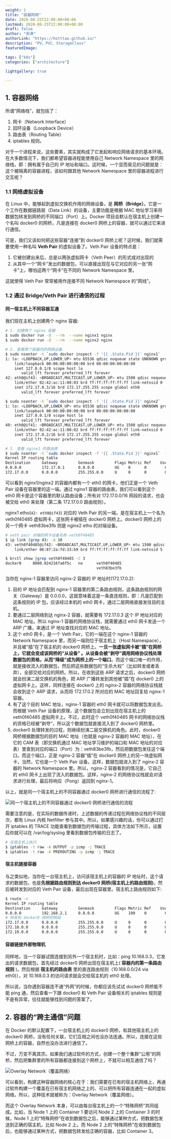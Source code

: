 ```yaml
---
weight: 1
title: "容器网络"
date: 2020-08-25T22:00:00+08:00
lastmod: 2020-08-25T22:00:00+08:00
draft: false
author: "宋涛"
authorLink: "https://hotttao.github.io/"
description: "PV、PVC、StorageClass"
featuredImage: 

tags: ["k8s"]
categories: ["architecture"]

lightgallery: true

---
```


## 1. 容器网络
所谓“网络栈”，就包括了：
1. 网卡（Network Interface）
2. 回环设备（Loopback Device）
3. 路由表（Routing Table）
4. iptables 规则。

对于一个进程来说，这些要素，其实就构成了它发起和响应网络请求的基本环境。在大多数情况下，我们都希望容器进程能使用自己 Network Namespace 里的网络栈，即：拥有属于自己的 IP 地址和端口。这时候，一个显而易见的问题就是：这个被隔离的容器进程，该如何跟其他 Network Namespace 里的容器进程进行交互呢？

### 1.1 网络虚拟设备
在 Linux 中，能够起到虚拟交换机作用的网络设备，是 **网桥（Bridge）**。它是一个工作在数据链路层（Data Link）的设备，主要功能是根据 MAC 地址学习来将数据包转发到网桥的不同端口（Port）上。Docker 项目会默认在宿主机上创建一个名叫 docker0 的网桥，凡是连接在 docker0 网桥上的容器，就可以通过它来进行通信。

可是，我们又该如何把这些容器“连接”到 docker0 网桥上呢？这时候，我们就需要使用一种名叫 **Veth Pair** 的虚拟设备了。Veth Pair 设备的特点是：
1. 它被创建出来后，总是以两张虚拟网卡（Veth Peer）的形式成对出现的
2. 从其中一个“网卡”发出的数据包，可以直接出现在与它对应的另一张“网卡”上，哪怕这两个“网卡”在不同的 Network Namespace 里。

这就使得 Veth Pair 常常被用作连接不同 Network Namespace 的“网线”。

### 1.2 通过 Bridge/Veth Pair 进行通信的过程
#### 同一宿主机上不同容器互通
我们现在主机上创建两个 nginx 容器:

```bash
# 1. 创建两个 nginx 容器
$ sudo docker run -d  --rm  --name nginx1 nginx
$ sudo docker run -d  --rm  --name nginx2 nginx

# 2. 查看两个容器内的网络设备
$ sudo nsenter -t `sudo docker inspect -f '{{ .State.Pid }}' nginx1`  -n ip addr
1: lo: <LOOPBACK,UP,LOWER_UP> mtu 65536 qdisc noqueue state UNKNOWN group default qlen 1000
    link/loopback 00:00:00:00:00:00 brd 00:00:00:00:00:00
    inet 127.0.0.1/8 scope host lo
       valid_lft forever preferred_lft forever
42: eth0@if43: <BROADCAST,MULTICAST,UP,LOWER_UP> mtu 1500 qdisc noqueue state UP group default 
    link/ether 02:42:ac:11:00:03 brd ff:ff:ff:ff:ff:ff link-netnsid 0
    inet 172.17.0.3/16 brd 172.17.255.255 scope global eth0
       valid_lft forever preferred_lft forever

$ sudo nsenter -t `sudo docker inspect -f '{{ .State.Pid }}' nginx2`  -n ip addr
1: lo: <LOOPBACK,UP,LOWER_UP> mtu 65536 qdisc noqueue state UNKNOWN group default qlen 1000
    link/loopback 00:00:00:00:00:00 brd 00:00:00:00:00:00
    inet 127.0.0.1/8 scope host lo
       valid_lft forever preferred_lft forever
40: eth0@if41: <BROADCAST,MULTICAST,UP,LOWER_UP> mtu 1500 qdisc noqueue state UP group default 
    link/ether 02:42:ac:11:00:02 brd ff:ff:ff:ff:ff:ff link-netnsid 0
    inet 172.17.0.2/16 brd 172.17.255.255 scope global eth0
       valid_lft forever preferred_lft forever

# 3. 查看 nginx1 的路由表
$ sudo nsenter -t `sudo docker inspect -f '{{ .State.Pid }}' nginx1`  -n route -n
Kernel IP routing table
Destination     Gateway         Genmask         Flags Metric Ref    Use Iface
0.0.0.0         172.17.0.1      0.0.0.0         UG    0      0        0 eth0
172.17.0.0      0.0.0.0         255.255.0.0     U     0      0        0 eth0
```

可以看到 nginx1/nginx2 的容器内都有一个 eth0 的网卡，他们正是一个 Veth Pair 设备在容器里的这一端。通过 nginx1 容器的路由表，我们可以看到这个 eth0 网卡是这个容器里的默认路由设备；所有对 172.17.0.0/16 网段的请求，也会被交给 eth0 来处理（第二条 172.17.0.0 路由规则）。

nginx1 etho(`42: eth0@if43`) 对应的 Veth Pair 的另一端，是在宿主机上一个名为 veth0f40485 虚拟网卡，这张网卡被插在 docker0 网桥上。docker0 网桥上的另一个网卡 veth83be3fb 则是 nginx2 etho 的对端设备。 

```bash
# veth pair 对端的网卡设备名称 veth0f40485
$ ip link |grep 43: -A 10
43: veth0f40485@if42: <BROADCAST,MULTICAST,UP,LOWER_UP> mtu 1500 qdisc noqueue master docker0 state UP mode DEFAULT group default 
    link/ether 06:87:2a:fd:33:b9 brd ff:ff:ff:ff:ff:ff link-netnsid 5

$ brctl show |grep veth0f40485 -C 3	
docker0		8000.024216fa6f5c	no		veth0f40485
							            veth83be3fb
```

当你在 nginx-1 容器里访问 nginx-2 容器的 IP 地址时(172.17.0.2):
1. 目的 IP 地址会匹配到 nginx-1 容器里的第二条路由规则，这条路由规则的网关（Gateway）是 0.0.0.0，这就意味着这是一条直连规则，即：凡是匹配到这条规则的 IP 包，应该经过本机的 eth0 网卡，通过二层网络直接发往目的主机。
2. 要通过二层网络到达 nginx-2 容器，就需要有 172.17.0.3 这个 IP 地址对应的 MAC 地址。所以 nginx-1 容器的网络协议栈，就需要通过 eth0 网卡发送一个 ARP 广播，来通过 IP 地址查找对应的 MAC 地址。
3. 这个 eth0 网卡，是一个 Veth Pair，它的一端在这个 nginx-1 容器的 Network Namespace 里，而另一端则位于宿主机上（Host Namespace），并且被“插”在了宿主机的 docker0 网桥上。**一旦一张虚拟网卡被“插”在网桥上，它就会变成该网桥的“从设备” 。从设备会被“剥夺”调用网络协议栈处理数据包的资格，从而“降级”成为网桥上的一个端口**。而这个端口唯一的作用，就是接收流入的数据包，然后把这些数据包的“生杀大权”（比如转发或者丢弃），全部交给对应的网桥。所以，在收到这些 ARP 请求之后，docker0 网桥就会扮演二层交换机的角色，把 ARP 广播转发到其他被“插”在 docker0 上的虚拟网卡上。这样，同样连接在 docker0 上的 nginx-2 容器的网络协议栈就会收到这个 ARP 请求，从而将 172.17.0.2 所对应的 MAC 地址回复给 nginx-1 容器。
4. 有了这个目的 MAC 地址，nginx-1 容器的 eth0 网卡就可以将数据包发出去。而根据 Veth Pair 设备的原理，这个数据包会立刻出现在宿主机上的 veth0f40485 虚拟网卡上。不过，此时这个 veth0f40485 网卡的网络协议栈的资格已经被“剥夺”，所以这个数据包就直接流入到了 docker0 网桥里。
5. docker0 处理转发的过程，则继续扮演二层交换机的角色。此时，docker0 网桥根据数据包的目的 MAC 地址（也就是 nginx-2 容器的 MAC 地址），在它的 CAM 表（即交换机通过 MAC 地址学习维护的端口和 MAC 地址的对应表）里查到对应的端口（Port）为：veth83be3fb，然后把数据包发往这个端口。而这个端口，正是 nginx-2 容器“插”在 docker0 网桥上的另一块虚拟网卡，当然，它也是一个 Veth Pair 设备。这样，数据包就进入到了 nginx-2 容器的 Network Namespace 里。所以，nginx-2 容器看到的情况是，它自己的 eth0 网卡上出现了流入的数据包。这样，nginx-2 的网络协议栈就会对请求进行处理，最后将响应（Pong）返回到 nginx-1。

以上，就是同一个宿主机上的不同容器通过 docker0 网桥进行通信的流程了:

![同一个宿主机上的不同容器通过 docker0 网桥进行通信的流程](/images/k8s/k8s_use/net_local_container.png)

需要注意的是，在实际的数据传递时，上述数据的传递过程在网络协议栈的不同层次，都有 Linux 内核 Netfilter 参与其中。所以，如果感兴趣的话，你可以通过打开 iptables 的 TRACE 功能查看到数据包的传输过程，具体方法如下所示，设置后你就可以在 /var/log/syslog 里看到数据包传输的日志了。

```bash
# 在宿主机上执行
$ iptables -t raw -A OUTPUT -p icmp -j TRACE
$ iptables -t raw -A PREROUTING -p icmp -j TRACE
```
#### 宿主机链接容器
与之类似地，当你在一台宿主机上，访问该宿主机上的容器的 IP 地址时，这个请求的数据包，也是**先根据路由规则到达 docker0 网桥(宿主机上的路由规则)**，然后被转发到对应的 Veth Pair 设备，最后出现在容器里。宿主机上路由规则如下:

```bash
$ route -n
Kernel IP routing table
Destination     Gateway         Genmask         Flags Metric Ref    Use Iface
0.0.0.0         192.168.2.1     0.0.0.0         UG    100    0        0 ens33
# 转发到 docker0 网桥的网段
172.17.0.0      0.0.0.0         255.255.0.0     U     0      0        0 docker0
172.18.0.0      0.0.0.0         255.255.0.0     U     0      0        0 br-e9bded9defe4
172.19.0.0      0.0.0.0         255.255.0.0     U     0      0        0 br-25af924c88b8
```
#### 容器链接外部物理机
同样地，当一个容器试图连接到另外一个宿主机时，比如：ping 10.168.0.3，它发出的请求数据包，首先经过 docker0 网桥出现在宿主机上( **容器内的第一条路由规则** )。然后根据 **宿主机的路由表** 里的直连路由规则（10.168.0.0/24 via eth0)），对 10.168.0.3 的访问请求就会交给宿主机的 eth0 处理。

所以说，当你遇到容器连不通“外网”的时候，你都应该先试试 docker0 网桥能不能 ping 通，然后查看一下跟 docker0 和 Veth Pair 设备相关的 iptables 规则是不是有异常，往往就能够找到问题的答案了。

## 2. 容器的“跨主通信”问题
在 Docker 的默认配置下，一台宿主机上的 docker0 网桥，和其他宿主机上的 docker0 网桥，没有任何关联，它们互相之间也没办法连通。所以，连接在这些网桥上的容器，自然也没办法进行通信了。

不过，万变不离其宗。如果我们通过软件的方式，创建一个整个集群“公用”的网桥，然后把集群里的所有容器都连接到这个网桥上，不就可以相互通信了吗？

![Overlay Network（覆盖网络）](/images/k8s/k8s_use/overlay_net.webp)

可以看到，构建这种容器网络的核心在于：我们需要在已有的宿主机网络上，再通过软件构建一个覆盖在已有宿主机网络之上的、可以把所有容器连通在一起的虚拟网络。所以，这种技术就被称为：Overlay Network（覆盖网络）。

而这个 Overlay Network 本身，可以由每台宿主机上的一个“特殊网桥”共同组成。比如，当 Node 1 上的 Container 1 要访问 Node 2 上的 Container 3 的时候，Node 1 上的“特殊网桥”在收到数据包之后，能够通过某种方式，把数据包发送到正确的宿主机，比如 Node 2 上。而 Node 2 上的“特殊网桥”在收到数据包后，也能够通过某种方式，把数据包转发给正确的容器，比如 Container 3。
